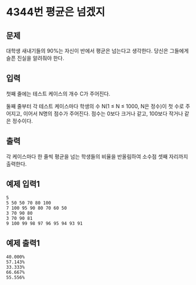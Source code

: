 # 4344번 평균은 넘겠지

## 문제
대학생 새내기들의 90%는 자신이 반에서 평균은 넘는다고 생각한다. 당신은 그들에게 슬픈 진실을 알려줘야 한다.

## 입력
첫째 줄에는 테스트 케이스의 개수 C가 주어진다.

둘째 줄부터 각 테스트 케이스마다 학생의 수 N(1 ≤ N ≤ 1000, N은 정수)이 첫 수로 주어지고, 이어서 N명의 점수가 주어진다. 점수는 0보다 크거나 같고, 100보다 작거나 같은 정수이다.

## 출력
각 케이스마다 한 줄씩 평균을 넘는 학생들의 비율을 반올림하여 소수점 셋째 자리까지 출력한다.

## 예제 입력1
	5
	5 50 50 70 80 100
	7 100 95 90 80 70 60 50
	3 70 90 80
	3 70 90 81
	9 100 99 98 97 96 95 94 93 91
  
## 예제 출력1
	40.000%
	57.143%
	33.333%
	66.667%
	55.556%
